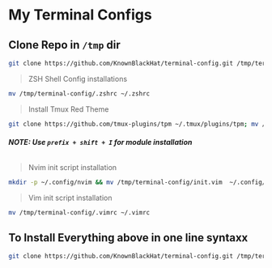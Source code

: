 # My Terminal Configs

## Clone Repo in `/tmp` dir
```bash
git clone https://github.com/KnownBlackHat/terminal-config.git /tmp/terminal-config
```
> ZSH Shell Config installations
```bash
mv /tmp/terminal-config/.zshrc ~/.zshrc
```

> Install Tmux Red Theme 

```bash
git clone https://github.com/tmux-plugins/tpm ~/.tmux/plugins/tpm; mv /tmp/terminal-config/.tmux.conf ~/.tmux.conf
```
###### **NOTE: Use `prefix + shift + I` for module installation**

> Nvim init script installation

```bash
mkdir -p ~/.config/nvim && mv /tmp/terminal-config/init.vim  ~/.config/nvim/init.vim 
```

> Vim init script installation

```bash
mv /tmp/terminal-config/.vimrc ~/.vimrc
```
 
## To Install Everything above in one line syntaxx
```bash
git clone https://github.com/KnownBlackHat/terminal-config.git /tmp/terminal-config && git clone https://github.com/tmux-plugins/tpm ~/.tmux/plugins/tpm  && mv /tmp/terminal-config/.zshrc ~/.zshrc && mv /tmp/terminal-config/.tmux.conf ~/.tmux.conf && mkdir -p ~/.config/nvim && mv /tmp/terminal-config/init.vim  ~/.config/nvim/init.vim && mv /tmp/terminal-config/.vimrc ~/.vimrc
```
